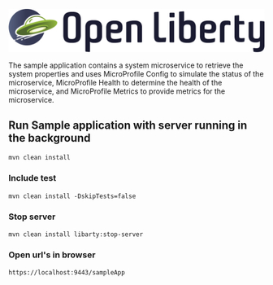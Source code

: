 ![](https://github.com/OpenLiberty/open-liberty/blob/master/logos/logo_horizontal_light_navy.png)

The sample application contains a system microservice to retrieve the system properties and uses MicroProfile Config to simulate the status of the microservice, MicroProfile Health to determine the health of the microservice, and MicroProfile Metrics to provide metrics for the microservice.

## Run Sample application with server running in the background
    mvn clean install

### Include test
    mvn clean install -DskipTests=false

### Stop server
    mvn clean install libarty:stop-server

### Open url's in browser
    https://localhost:9443/sampleApp

